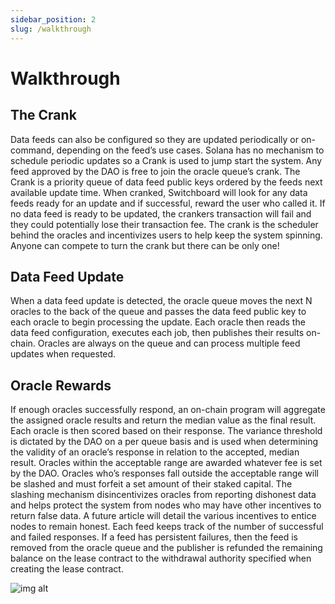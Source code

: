 ```yaml
---
sidebar_position: 2
slug: /walkthrough
---
```


# Walkthrough

## The Crank

Data feeds can also be configured so they are updated periodically or on-command, depending on the feed’s use cases. Solana has no mechanism to schedule periodic updates so a Crank is used to jump start the system. Any feed approved by the DAO is free to join the oracle queue’s crank. The Crank is a priority queue of data feed public keys ordered by the feeds next available update time. When cranked, Switchboard will look for any data feeds ready for an update and if successful, reward the user who called it. If no data feed is ready to be updated, the crankers transaction will fail and they could potentially lose their transaction fee. The crank is the scheduler behind the oracles and incentivizes users to help keep the system spinning. Anyone can compete to turn the crank but there can be only one!

## Data Feed Update

When a data feed update is detected, the oracle queue moves the next N oracles to the back of the queue and passes the data feed public key to each oracle to begin processing the update. Each oracle then reads the data feed configuration, executes each job, then publishes their results on-chain. Oracles are always on the queue and can process multiple feed updates when requested.

## Oracle Rewards

If enough oracles successfully respond, an on-chain program will aggregate the assigned oracle results and return the median value as the final result. Each oracle is then scored based on their response. The variance threshold is dictated by the DAO on a per queue basis and is used when determining the validity of an oracle’s response in relation to the accepted, median result. Oracles within the acceptable range are awarded whatever fee is set by the DAO. Oracles who’s responses fall outside the acceptable range will be slashed and must forfeit a set amount of their staked capital. The slashing mechanism disincentivizes oracles from reporting dishonest data and helps protect the system from nodes who may have other incentives to return false data. A future article will detail the various incentives to entice nodes to remain honest.
Each feed keeps track of the number of successful and failed responses. If a feed has persistent failures, then the feed is removed from the oracle queue and the publisher is refunded the remaining balance on the lease contract to the withdrawal authority specified when creating the lease contract.

<div style={{textAlign: 'center'}}>

![img alt](/img/architecture/walkthrough.png)

</div>
